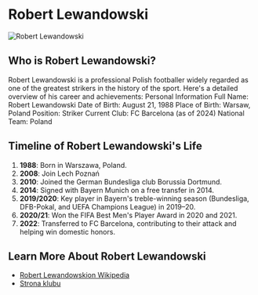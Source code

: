 # Robert Lewandowski

![Robert Lewandowski](https://upload.wikimedia.org/wikipedia/commons/thumb/a/ad/Robert_Lewandowski_2018_%28cropped%29.jpg/162px-Robert_Lewandowski_2018_%28cropped%29.jpg)

## Who is Robert Lewandowski?

Robert Lewandowski is a professional Polish footballer widely regarded as one of the greatest strikers in the history of the sport. Here's a detailed overview of his career and achievements:
Personal Information
Full Name: Robert Lewandowski
Date of Birth: August 21, 1988
Place of Birth: Warsaw, Poland
Position: Striker
Current Club: FC Barcelona (as of 2024)
National Team: Poland

## Timeline of Robert Lewandowski's Life

1. **1988**: Born in Warszawa, Poland.
2. **2008**: Join Lech Poznań 
3. **2010**: Joined the German Bundesliga club Borussia Dortmund.
4. **2014**: Signed with Bayern Munich on a free transfer in 2014.
5. **2019/2020**: Key player in Bayern's treble-winning season (Bundesliga, DFB-Pokal, and UEFA Champions League) in 2019–20.
6. **2020/21**: Won the FIFA Best Men's Player Award in 2020 and 2021.
7. **2022**: Transferred to FC Barcelona, contributing to their attack and helping win domestic honors.


## Learn More About Robert Lewandowski

- [Robert Lewandowskion Wikipedia](https://pl.wikipedia.org/wiki/Robert_Lewandowski)
- [Strona klubu](https://www.fcbarca.com/ )


